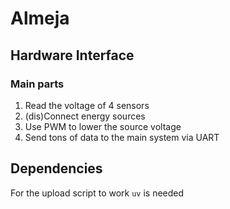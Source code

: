 # Almeja
## Hardware Interface

### Main parts
1. Read the voltage of 4 sensors
1. (dis)Connect energy sources
1. Use PWM to lower the source voltage
1. Send tons of data to the main system via UART

## Dependencies
For the upload script to work `uv` is needed
